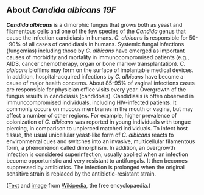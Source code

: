 About *Candida albicans 19F* 
----------------------------



***Candida albicans*** is a dimorphic fungus that grows both as yeast
and filamentous cells and one of the few species of the *Candida* genus
that cause the infection candidiasis in humans. *C. albicans* is
responsible for 50--90% of all cases of candidiasis in humans. Systemic
fungal infections (fungemias) including those by *C. albicans* have
emerged as important causes of morbidity and mortality in
immunocompromised patients (e.g., AIDS, cancer chemotherapy, organ or
bone marrow transplantation). *C. albicans* biofilms may form on the
surface of implantable medical devices. In addition, hospital-acquired
infections by *C. albicans* have become a cause of major health
concerns. About 85-95% of vaginal infections cases are responsible for
physician office visits every year. Overgrowth of the fungus results in
candidiasis (candidosis). Candidiasis is often observed in
immunocompromised individuals, including HIV-infected patients. It
commonly occurs on mucous membranes in the mouth or vagina, but may
affect a number of other regions. For example, higher prevalence of
colonization of *C. albicans* was reported in young individuals with
tongue piercing, in comparison to unpierced matched individuals. To
infect host tissue, the usual unicellular yeast-like form of *C.
albicans* reacts to environmental cues and switches into an invasive,
multicellular filamentous form, a phenomenon called dimorphism. In
addition, an overgrowth infection is considered superinfection, usually
applied when an infection become opportunistic and very resistant to
antifungals. It then becomes suppressed by antibiotics. The infection is
prolonged when the original sensitive strain is replaced by the
antibiotic-resistant strain.

([Text](http://en.wikipedia.org/wiki/Candida_albicans) and
[image](https://commons.wikimedia.org/wiki/File:Candida_albicans_2.jpg)
from [Wikipedia](http://en.wikipedia.org/), the free encyclopaedia.)
